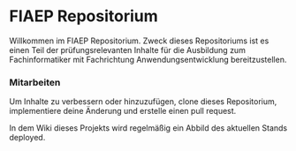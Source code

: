 # FIAEP Repositorium

Willkommen im FIAEP Repositorium. Zweck dieses Repositoriums ist es einen Teil der prüfungsrelevanten Inhalte für die Ausbildung zum Fachinformatiker mit Fachrichtung Anwendungsentwicklung bereitzustellen.

### Mitarbeiten

Um Inhalte zu verbessern oder hinzuzufügen, clone dieses Repositorium, implementiere deine Änderung und erstelle einen pull request.

In dem Wiki dieses Projekts wird regelmäßig ein Abbild des aktuellen Stands deployed.

